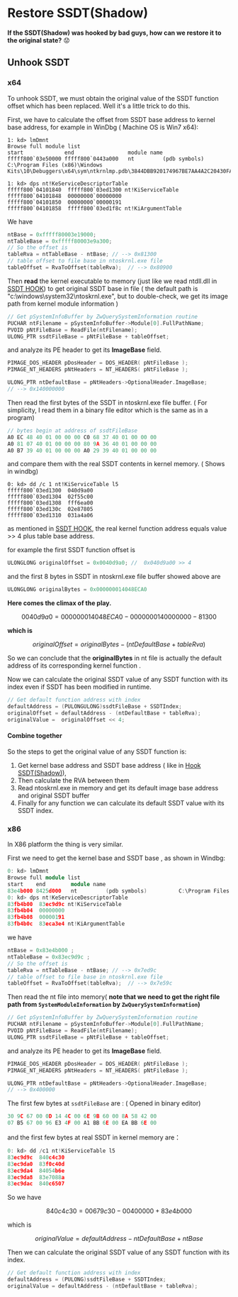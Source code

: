 # Restore SSDT\(Shadow\)

**If the SSDT\(Shadow\) was hooked by bad guys, how can we restore it to the original state?** 😟 

## Unhook SSDT

### x64

To unhook SSDT, we must obtain the original value of the SSDT function offset which has been replaced. Well it's a little trick to do this. 

First, we have to calculate the offset from SSDT base address to kernel base address, for example in WinDbg \( Machine OS is Win7 x64\):

```text
1: kd> lmDmnt
Browse full module list
start             end                 module name
fffff800`03e50000 fffff800`0443a000   nt         (pdb symbols)          C:\Program Files (x86)\Windows Kits\10\Debuggers\x64\sym\ntkrnlmp.pdb\3844DBB920174967BE7AA4A2C20430FA2\ntkrnlmp.pdb

1: kd> dps nt!KeServiceDescriptorTable
fffff800`04101840  fffff800`03ed1300 nt!KiServiceTable
fffff800`04101848  00000000`00000000
fffff800`04101850  00000000`00000191
fffff800`04101858  fffff800`03ed1f8c nt!KiArgumentTable
```

We have 

```c
ntBase = 0xfffff80003e19000;
ntTableBase = 0xfffff80003e9a300;
// So the offset is  
tableRva = ntTableBase - ntBase; // --> 0x81300
// table offset to file base in ntoskrnl.exe file
tableOffset = RvaToOffset(tableRva);  // --> 0x80900
```

Then  **read** the kernel executable to memory \(just like we read ntdll.dll in [SSDT HOOK](ssdt-hook.md#get-ssdt-index-from-ntdll-dll)\) to get original SSDT base in file \( the default path is "c:\windows\system32\ntoskrnl.exe", but to double-check, we get its image path from kernel module information \)

```c
// Get pSystemInfoBuffer by ZwQuerySystemInformation routine
PUCHAR ntFilename = pSystemInfoBuffer->Module[0].FullPathName;
PVOID pNtFileBase = ReadFile(ntFilename); 
ULONG_PTR ssdtFileBase = pNtFileBase + tableOffset;
```

and analyze its PE header to get its **ImageBase** field.

```c
PIMAGE_DOS_HEADER pDosHeader = DOS_HEADER( pNtFileBase );
PIMAGE_NT_HEADERS pNtHeaders = NT_HEADERS( pNtFileBase );

ULONG_PTR ntDefaultBase = pNtHeaders->OptionalHeader.ImageBase;
// --> 0x140000000
```

Then read the first bytes of the SSDT in ntoskrnl.exe file buffer. \( For simplicity, I read them in a binary file editor which is the same as in a program\)

```c
// bytes begin at address of ssdtFileBase
A0 EC 48 40 01 00 00 00 C0 68 37 40 01 00 00 00
A0 81 07 40 01 00 00 00 80 9A 36 40 01 00 00 00
A0 B7 39 40 01 00 00 00 A0 29 39 40 01 00 00 00
```

and compare them with the real SSDT contents in kernel memory. \( Shows in windbg\)

```text
0: kd> dd /c 1 nt!KiServiceTable l5
fffff800`03ed1300  040d9a00
fffff800`03ed1304  02f55c00
fffff800`03ed1308  fff6ea00
fffff800`03ed130c  02e87805
fffff800`03ed1310  031a4a06
```

as mentioned in [SSDT HOOK](ssdt-hook.md#combine-index-with-ssdt-shadow), the real kernel function address equals value &gt;&gt; 4 plus table base address.

for example the first SSDT function offset is 

```c
ULONGLONG originalOffset = 0x0040d9a0; //  0x040d9a00 >> 4
```

and the first 8 bytes in  SSDT in ntoskrnl.exe file buffer showed above are

```c
ULONGLONG originalBytes = 0x000000014048ECA0
```

 **Here comes the climax of the play.**

$$
0040d9a0 = 000000014048ECA0 - 0000000140000000 - 81300
$$

**which is** 

$$
originalOffset = originalBytes  - (ntDefaultBase + tableRva)
$$

So we can conclude that the **originalBytes** in nt file is actually the default address of its corresponding kernel function .

Now we can calculate the original SSDT value of any SSDT function with its index even if SSDT has been modified in runtime.

```c
// Get default function address with index
defaultAddress = (PULONGULONG)ssdtFileBase + SSDTIndex;  
originalOffset = defaultAddress - (ntDefaultBase + tableRva); 
originalValue =  originalOffset << 4;
```

#### Combine together

So the steps to get the original value of any SSDT function is:

1. Get kernel base address and SSDT base address \( like in  [Hook SSDT\(Shadow\)](ssdt-hook.md#find-the-base-address-of-ntoskrnl-exe-and-win-32-k-sys)\), 
2. Then calculate the RVA between them
3. Read ntoskrnl.exe in memory and get its default image base address and original SSDT buffer
4. Finally for any function we can calculate its default SSDT value with its SSDT index.

### x86

In X86 platform the thing is very similar.

First we need to get the kernel base and SSDT base , as shown in Windbg:

```cpp
0: kd> lmDmnt
Browse full module list
start    end        module name
83e4b000 8425d000   nt         (pdb symbols)          C:\Program Files (x86)\Windows Kits\10\Debuggers\x86\sym\ntkrpamp.pdb\C820DD65C4BC4499A56D7610BE16FD082\ntkrpamp.pdb
0: kd> dps nt!KeServiceDescriptorTable
83fb4b00  83ec9d9c nt!KiServiceTable
83fb4b04  00000000
83fb4b08  00000191
83fb4b0c  83eca3e4 nt!KiArgumentTable
```

we have

```c
ntBase = 0x83e4b000 ;
ntTableBase = 0x83ec9d9c ;
// So the offset is  
tableRva = ntTableBase - ntBase; // --> 0x7ed9c
// table offset to file base in ntoskrnl.exe file
tableOffset = RvaToOffset(tableRva);  // --> 0x7e59c
```

Then read the nt file into memory\( **note that we need to get the right file path from `SystemModuleInformation` by `ZwQuerySystemInformation`\)**

```c
// Get pSystemInfoBuffer by ZwQuerySystemInformation routine
PUCHAR ntFilename = pSystemInfoBuffer->Module[0].FullPathName;
PVOID pNtFileBase = ReadFile(ntFilename); 
ULONG_PTR ssdtFileBase = pNtFileBase + tableOffset;
```

and analyze its PE header to get its **ImageBase** field.

```c
PIMAGE_DOS_HEADER pDosHeader = DOS_HEADER( pNtFileBase );
PIMAGE_NT_HEADERS pNtHeaders = NT_HEADERS( pNtFileBase );

ULONG_PTR ntDefaultBase = pNtHeaders->OptionalHeader.ImageBase;
// --> 0x400000
```

The first few bytes at `ssdtFileBase` are : \( Opened in binary editor\)

```c
30 9C 67 00 0D 14 4C 00 6E 9B 60 00 8A 58 42 00
07 B5 67 00 96 E3 4F 00 A1 BB 6E 00 EA BB 6E 00
```

and the first few bytes at real SSDT in kernel memory are：

```c
0: kd> dd /c1 nt!KiServiceTable l5
83ec9d9c  840c4c30
83ec9da0  83f0c40d
83ec9da4  84054b6e
83ec9da8  83e7088a
83ec9dac  840c6507
```

So we have

$$
840c4c30 = 00679c30 - 00400000 + 83e4b000
$$

which is

$$
originalValue = defaultAddress - ntDefaultBase + ntBase
$$

Then we can calculate the original SSDT value of any SSDT function with its index.

```c
// Get default function address with index
defaultAddress = (PULONG)ssdtFileBase + SSDTIndex;  
originalValue = defaultAddress - (ntDefaultBase + tableRva); 
```



